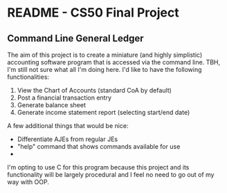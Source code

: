 # README - CS50 Final Project
## Command Line General Ledger

The aim of this project is to create a miniature (and highly simplistic) accounting software program that is accessed via the command line. TBH, I'm still not sure what all I'm doing here. I'd like to have the following functionalities:

1. View the Chart of Accounts (standard CoA by default)
2. Post a financial transaction entry
3. Generate balance sheet
4. Generate income statement report (selecting start/end date)

A few additional things that would be nice:
- Differentiate AJEs from regular JEs
- "help" command that shows commands available for use
- 

I'm opting to use C for this program because this project and its functionality will be largely procedural and I feel no need to go out of my way with OOP. 

